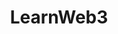 ---
title: "LearnWeb3"
description: "Free Web3 developer training program with comprehensive curriculum"
authors: ["@learnweb3"]
tags: ["Beginner Dev", "Web3", "Full Stack", "dApps"]
languages: ["Solidity", "JavaScript", "React"]
url: "https://learnweb3.io/"
dateAdded: 2024-01-15
level: "Beginner"
category: "Ethereum"
---